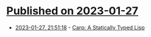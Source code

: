 # [Published on 2023-01-27](index.md)

* [2023-01-27, 21:51:18](https://news.ycombinator.com/item?id=34552382) - [Carp: A Statically Typed Lisp](https://github.com/carp-lang/Carp)
